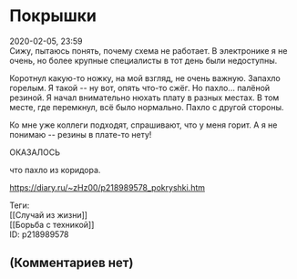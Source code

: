 Покрышки
========

  
2020-02-05, 23:59  
 Сижу, пытаюсь понять, почему схема не работает. В электронике я не очень, но более крупные специалисты в тот день были недоступны.   
   
 Коротнул какую-то ножку, на мой взгляд, не очень важную. Запахло горелым. Я такой -- ну вот, опять что-то сжёг. Но пахло... палёной резиной. Я начал внимательно нюхать плату в разных местах. В том месте, где перемкнул, всё было нормально. Пахло с другой стороны.   
   
 Ко мне уже коллеги подходят, спрашивают, что у меня горит. А я не понимаю -- резины в плате-то нету!   
   
 ОКАЗАЛОСЬ   
   
 что пахло из коридора.   
  
<https://diary.ru/~zHz00/p218989578_pokryshki.htm>  
  
Теги:  
[[Случай из жизни]]  
[[Борьба с техникой]]  
ID: p218989578  


(Комментариев нет)
------------------